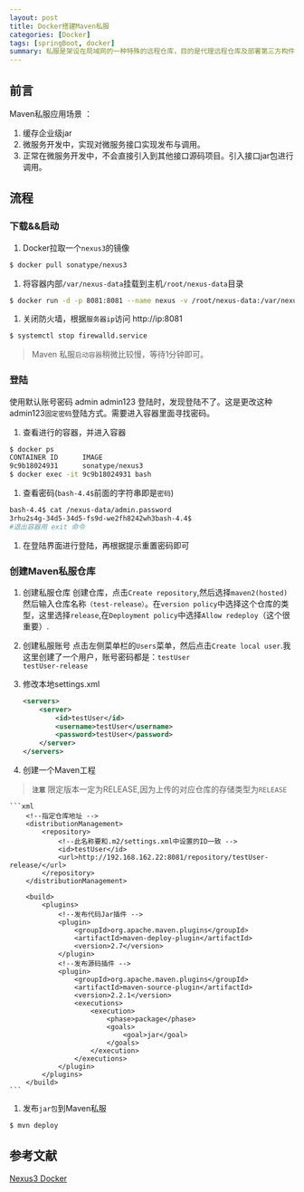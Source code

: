 ```yaml
---
layout: post
title: Docker搭建Maven私服
categories: [Docker]
tags: [springBoot, docker]
summary: 私服是架设在局域网的一种特殊的远程仓库，目的是代理远程仓库及部署第三方构件。
---
```


## 前言

Maven私服应用场景 ：
1. 缓存企业级jar
1. 微服务开发中，实现对微服务接口实现发布与调用。
1. 正常在微服务开发中，不会直接引入到其他接口源码项目。引入接口jar包进行调用。

## 流程

### 下载&&启动
1. Docker拉取一个`nexus3`的镜像
```sh
$ docker pull sonatype/nexus3
```
1. 将容器内部`/var/nexus-data`挂载到主机`/root/nexus-data`目录
```sh
$ docker run -d -p 8081:8081 --name nexus -v /root/nexus-data:/var/nexus-data --restart=always sonatype/nexus3
```
1. 关闭防火墙，根据`服务器ip`访问 http://ip:8081
```sh
$ systemctl stop firewalld.service
```
> Maven 私服`启动容器`稍微比较慢，等待1分钟即可。

### 登陆
使用默认账号密码 admin admin123 登陆时，发现登陆不了。这是更改这种admin123`固定密码`登陆方式。需要进入容器里面寻找密码。
1. 查看进行的容器，并进入容器
```sh
$ docker ps
CONTAINER ID      IMAGE             
9c9b18024931      sonatype/nexus3    
$ docker exec -it 9c9b18024931 bash
```
1. 查看密码(`bash-4.4$`前面的字符串即是`密码`)
```sh
bash-4.4$ cat /nexus-data/admin.password
3rhu2s4g-34d5-34d5-fs9d-we2fh8242wh3bash-4.4$ 
#退出容器用 exit 命令
```
1. 在登陆界面进行登陆，再根据提示重置密码即可

### 创建Maven私服仓库

1. 创建私服仓库
创建仓库，点击`Create repository`,然后选择`maven2(hosted)`然后输入仓库名称`（test-release）`。在`version policy`中选择这个仓库的类型，这里选择`release`,在`Deployment policy`中选择`Allow redeploy`（这个很重要）.

1. 创建私服账号
点击左侧菜单栏的`Users`菜单，然后点击`Create local user`.我这里创建了一个用户，账号密码都是：`testUser`  
`testUser-release`

1. 修改本地settings.xml  
    ```xml
    <servers>
        <server>
            <id>testUser</id>
            <username>testUser</username>
            <password>testUser</password>
        </server>	
    </servers>
    ```
1. 创建一个Maven工程
> **`注意`** 限定版本一定为RELEASE,因为上传的对应仓库的存储类型为`RELEASE`  

    ```xml
        <!--指定仓库地址 -->
        <distributionManagement>
            <repository>
                <!--此名称要和.m2/settings.xml中设置的ID一致 -->
                <id>testUser</id>
                <url>http://192.168.162.22:8081/repository/testUser-release/</url>
            </repository>
        </distributionManagement>
    
        <build>
            <plugins>
                <!--发布代码Jar插件 -->
                <plugin>
                    <groupId>org.apache.maven.plugins</groupId>
                    <artifactId>maven-deploy-plugin</artifactId>
                    <version>2.7</version>
                </plugin>
                <!--发布源码插件 -->
                <plugin>
                    <groupId>org.apache.maven.plugins</groupId>
                    <artifactId>maven-source-plugin</artifactId>
                    <version>2.2.1</version>
                    <executions>
                        <execution>
                            <phase>package</phase>
                            <goals>
                                <goal>jar</goal>
                            </goals>
                        </execution>
                    </executions>
                </plugin>
            </plugins>
        </build>
    ```

1. 发布`jar包`到Maven私服
```sh
$ mvn deploy
```

## 参考文献
[Nexus3 Docker](https://hub.docker.com/r/sonatype/nexus3/)
